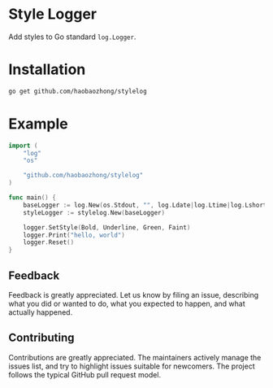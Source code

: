 # Style Logger

Add styles to Go standard `log.Logger`.

# Installation

```sh
go get github.com/haobaozhong/stylelog
```

# Example

```go
import (
    "log"
    "os"

    "github.com/haobaozhong/stylelog"
)

func main() {
    baseLogger := log.New(os.Stdout, "", log.Ldate|log.Ltime|log.Lshortfile)
    styleLogger := stylelog.New(baseLogger)

    logger.SetStyle(Bold, Underline, Green, Faint)
    logger.Print("hello, world")
    logger.Reset()
}
```

## Feedback

Feedback is greatly appreciated.
Let us know by filing an issue, describing what you did or wanted to do, what you expected to happen, and what actually happened.

## Contributing

Contributions are greatly appreciated.
The maintainers actively manage the issues list, and try to highlight issues suitable for newcomers.
The project follows the typical GitHub pull request model.
